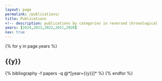 ```yaml
---
layout: page
permalink: /publications/
title: Publications
<!-- description: publications by categories in reversed chronological order. generated by jekyll-scholar. -->
years: [2024,2023,2022,2021,2020]
nav: true
---
```


<div class="publications">

{% for y in page.years %}
  <h2 class="year">{{y}}</h2>
  {% bibliography -f papers -q @*[year={{y}}]* %}
{% endfor %}

</div>
